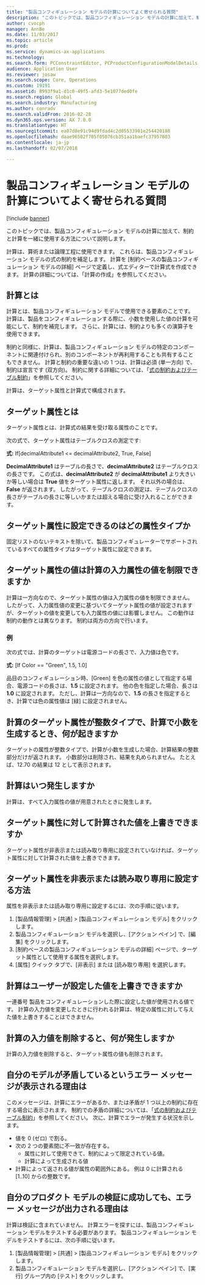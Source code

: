 ```yaml
---
title: "製品コンフィギュレーション モデルの計算についてよく寄せられる質問"
description: "このトピックでは、製品コンフィギュレーション モデルの計算に加えて、制約と計算を一緒に使用する方法について説明します。"
author: cvocph
manager: AnnBe
ms.date: 11/03/2017
ms.topic: article
ms.prod: 
ms.service: dynamics-ax-applications
ms.technology: 
ms.search.form: PCConstraintEditor, PCProductConfigurationModelDetails, PCRuntimeConfigurator
audience: Application User
ms.reviewer: josaw
ms.search.scope: Core, Operations
ms.custom: 19191
ms.assetid: 8993f9a1-d1c0-49f5-afd3-5e1077ded0fe
ms.search.region: Global
ms.search.industry: Manufacturing
ms.author: conradv
ms.search.validFrom: 2016-02-28
ms.dyn365.ops.version: AX 7.0.0
ms.translationtype: HT
ms.sourcegitcommit: ea07d8e91c94d9fdad4c2d05533981e254420188
ms.openlocfilehash: daae96502f705f05076cb351aa1baefc37957803
ms.contentlocale: ja-jp
ms.lasthandoff: 02/07/2018

---
```


# <a name="calculations-for-product-configuration-models-faq"></a>製品コンフィギュレーション モデルの計算についてよく寄せられる質問

[!include [banner](../includes/banner.md)]

このトピックでは、製品コンフィギュレーション モデルの計算に加えて、制約と計算を一緒に使用する方法について説明します。

計算は、算術または論理工程に使用できます。 これらは、製品コンフィギュレーション モデルの式の制約を補足します。 計算を [制約ベースの製品コンフィギュレーション モデルの詳細] ページで定義し、式エディターで計算式を作成できます。 計算の詳細については、「計算の作成」を参照してください。

## <a name="what-is-a-calculation"></a>計算とは
計算とは、製品コンフィギュレーション モデルで使用できる要素のことです。 計算は、製品をコンフィギュレーションする際に、小数を使用した値の計算を可能にして、制約を補完します。 さらに、計算には、制約よりも多くの演算子を使用できます。  

制約と同様に、計算は、製品コンフィギュレーション モデルの特定のコンポーネントに関連付けられ、別のコンポーネントが再利用することも共有することもできません。 計算と制約の重要な違いの 1 つは、計算は必須 (単一方向) で、制約は宣言です (双方向)。 制約に関する詳細については、「[式の制約およびテーブル制約](expression-constraints-table-constraints-product-configuration-models.md)」を参照してください。  

計算は、ターゲット属性と計算式で構成されます。

## <a name="what-is-a-target-attribute"></a>ターゲット属性とは
ターゲット属性とは、計算式の結果を受け取る属性のことです。  

次の式で、ターゲット属性はテーブルクロスの測定です:  

**式:** If\[decimalAttribute1 &lt;= decimalAttribute2, True, False\]  

**DecimalAttribute1** はテーブルの長さで、**decimalAttribute2** はテーブルクロスの長さです。 この式は、**decimalAttribute2** が **decimalAttribute1** より大きいか等しい場合は **True** 値をターゲット属性に返します。 それ以外の場合は、**False** が返されます。 したがって、テーブルクロスの測定は、テーブルクロスの長さがテーブルの長さに等しいかまたは超える場合に受け入れることができます。

## <a name="what-attribute-types-can-be-set-to-target-attributes"></a>ターゲット属性に設定できるのはどの属性タイプか
固定リストのないテキストを除いて、製品コンフィギュレーターでサポートされているすべての属性タイプはターゲット属性に設定できます。

## <a name="can-the-value-of-a-target-attribute-restrict-the-values-of-the-input-attributes-in-a-calculation"></a>ターゲット属性の値は計算の入力属性の値を制限できますか
計算は一方向なので、ターゲット属性の値は入力属性の値を制限できません。 したがって、入力属性値の変更に基づいてターゲット属性の値が設定されますが、ターゲットの値を変更しても入力属性の値には影響しません。 この動作は制約の動作とは異なります。 制約は両方の方向で行います。

### <a name="example"></a>例

次の式では、計算のターゲットは電源コードの長さで、入力値は色です。  

**式:** \[If Color == "Green", 1.5, 1.0\]  

品目のコンフィギュレーション時、[Green] を色の属性の値として指定する場合、電源コードの長さは、**1.5** に設定されます。 他の色を指定した場合、長さは **1.0** に設定されます。 ただし、計算は一方向なので、**1.5** の長さを指定するとき、計算では色の属性値は [緑] に設定されません。

## <a name="what-happens-if-a-calculation-has-a-target-attribute-of-the-integer-type-but-a-calculation-generates-a-decimal-number"></a>計算のターゲット属性が整数タイプで、計算で小数を生成するとき、何が起きますか
ターゲットの属性が整数タイプで、計算が小数を生成した場合、計算結果の整数部分だけが返されます。 小数部分は削除され、結果を丸められません。 たとえば、12.70 の結果は 12 として表示されます。

## <a name="when-do-calculations-occur"></a>計算はいつ発生しますか
計算は、すべて入力属性の値が用意されたときに発生します。

## <a name="can-i-overwrite-the-value-that-is-calculated-for-the-target-attribute"></a>ターゲット属性に対して計算された値を上書きできますか
ターゲット属性が非表示または読み取り専用に設定されていなければ、ターゲット属性に対して計算された値を上書きできます。

## <a name="how-do-i-set-a-target-attribute-as-hidden-or-read-only"></a>ターゲット属性を非表示または読み取り専用に設定する方法
属性を非表示または読み取り専用に設定するには、次の手順に従います。

1.  [製品情報管理] &gt; [共通] &gt; [製品コンフィギュレーション モデル] をクリックします。
2.  製品コンフィギュレーション モデルを選択し、[アクション ペイン] で、[編集] をクリックします。
3.  [制約ベースの製品コンフィギュレーション モデルの詳細] ページで、ターゲット属性として使用する属性を選択します。
4.  [属性] クイック タブで、[非表示] または [読み取り専用] を選択します。

## <a name="can-a-calculation-overwrite-the-values-that-i-set"></a>計算はユーザーが設定した値を上書きできますか
一連番号 製品をコンフィギュレーションした際に設定した値が使用される値です。 計算の入力値を変更したときに行われる計算は、特定の属性に対して与えた値を上書きすることはできません。

## <a name="what-happens-if-i-remove-an-input-value-in-a-calculation"></a>計算の入力値を削除すると、何が発生しますか
計算の入力値を削除すると、ターゲット属性の値も削除されます。

## <a name="why-do-i-receive-an-error-message-that-says-that-my-model-is-in-contradiction"></a>自分のモデルが矛盾しているというエラー メッセージが表示される理由は
このメッセージは、計算にエラーがあるか、または矛盾が 1 つ以上の制約に存在する場合に表示されます。 制約での矛盾の詳細については、「[式の制約およびテーブル制約](expression-constraints-table-constraints-product-configuration-models.md)」を参照してください。 次に、計算でエラーが発生する状況を示します。

-   値を 0 (ゼロ) で割る。
-   次の 2 つの要素間に不一致が存在する。
    -   属性に対して使用できて、制約によって限定されている値。
    -   計算によって生成される値
-   計算によって返される値が属性の範囲外にある。 例は 0 に計算される \[1..10\] からの整数です。

## <a name="why-do-i-receive-an-error-message-even-though-i-successfully-validated-my-product-model"></a>自分のプロダクト モデルの検証に成功しても、エラー メッセージが出力される理由は
計算は検証に含まれていません。 計算エラーを探すには、製品コンフィギュレーション モデルをテストする必要があります。 製品コンフィギュレーション モデルをテストするには、次の手順に従います。

1.  [製品情報管理] &gt; [共通] &gt; [製品コンフィギュレーション モデル] をクリックします。
2.  製品コンフィギュレーション モデルを選択し、[アクション ペイン] で、[実行] グループ内の [テスト] をクリックします。





